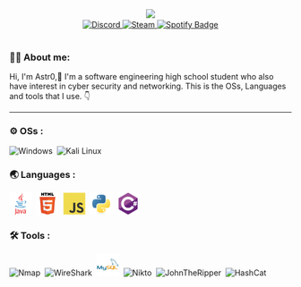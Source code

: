 <div id="header" align="center">
  <img src="https://cdn.discordapp.com/attachments/779377824086753312/1004110873243164812/AsTr0-modified.png" width="100"/>
</div>

<div id="badges" align="center">
  <a href="https://discord.com/users/548472552129953793">
    <img src="https://img.shields.io/badge/Discord-blue?style=for-the-badge&logo=Discord&logoColor=white" alt="Discord"/>
  </a>
  <a href="https://steamcommunity.com/id/JustAstr0">
    <img src="https://img.shields.io/badge/Steam-black?style=for-the-badge&logo=Steam&logoColor=white" alt="Steam"/>
  </a>
  <a href="https://open.spotify.com/user/hst1pbjgh9io3ixqpz9ex8zrm?si=3ab668b178bb438f">
    <img src="https://img.shields.io/badge/Spotify-dark_blue?style=for-the-badge&logo=Spotify&logoColor=white" alt="Spotify Badge"/>
  </a>
</div>

<div align="center">
  <img src="https://komarev.com/ghpvc/?username=JustAstr01&style=flat-square&color=blue" alt=""/>
</div>

### :man_technologist: About me:
Hi, I'm Astr0,👋 I'm a software engineering high school student who also have interest in cyber security and networking.
This is the OSs, Languages and tools that I use. :point_down: 

---

### :gear: OSs :
  <img src="https://logospng.org/download/windows-11/logo-windows-11-icon-1024.png" title="Windows" alt="Windows" width="40" height="40"/>&nbsp;
  <img src="http://ih0.redbubble.net/image.208539360.1700/sticker,375x360.png" title="Kali Linux" alt="Kali Linux" width="40" height="40"/>&nbsp;
</div>

### :earth_asia: Languages :
<div>
  <img src="https://github.com/devicons/devicon/blob/master/icons/java/java-original-wordmark.svg" title="Java" alt="Java" width="40";
  <img src="https://github.com/devicons/devicon/blob/master/icons/arduino/arduino-original-wordmark.svg" title="HTML5" alt="HTML" width="40" height="40"/>&nbsp;
  <img src="https://github.com/devicons/devicon/blob/master/icons/html5/html5-original-wordmark.svg" title="HTML" alt="HTML" width="40" height="40"/>&nbsp;     
  <img src="https://github.com/devicons/devicon/blob/master/icons/javascript/javascript-original.svg" title="JavaScript" alt="JavaScript" width="40" height="40"/>&nbsp;
  <img src="https://github.com/devicons/devicon/blob/master/icons/python/python-original.svg" title="Python" alt="Python" width="40" height="40"/>&nbsp;
  <img src="https://github.com/devicons/devicon/blob/master/icons/csharp/csharp-original.svg" title="C#" alt="C#" width="40" height="40"/>&nbsp;
<div>

### :hammer_and_wrench: Tools :
<div>
  <img src="http://geekeries.org/wp-content/uploads/2016/03/nmap-logo-256x256.png" title="Nmap" alt="Nmap" width="40" height="40"/>&nbsp;
  <img src="https://www.macupdate.com/images/icons512/23765.png" title="WireShark" alt="WireShark" width="40" height="40"/>&nbsp;
  <img src="https://github.com/devicons/devicon/blob/master/icons/mysql/mysql-original-wordmark.svg" title="MySQL"  alt="MySQL" width="40" height="40"/>&nbsp;
  <img src="https://cdn.discordapp.com/attachments/779377824086753312/1003741200093806683/aliens_copy.png" title="Nikto" alt="Nikto" width="40" height="40"/>&nbsp;
  <img src="https://cdn.discordapp.com/attachments/779377824086753312/1003742091953844264/John-The-Ripper-Ethical-Hacking-Tools-Edureka-3016905629_copy.png" title="JohnTheRipper" alt="JohnTheRipper" width="40" height="40"/>&nbsp;
  <img src="http://hashcat.net/s/i/hashcat-icon.png" title="HashCat" alt="HashCat" width="40" height="40"/>&nbsp;
<div>
